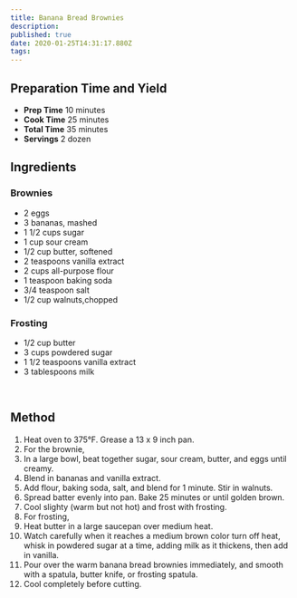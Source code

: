 ```yaml
---
title: Banana Bread Brownies
description:
published: true
date: 2020-01-25T14:31:17.880Z
tags:
---
```


## Preparation Time and Yield

- **Prep Time** 10 minutes
- **Cook Time** 25 minutes
- **Total Time** 35 minutes
- **Servings** 2 dozen
  &nbsp;

## Ingredients

### Brownies

- 2 eggs
- 3 bananas, mashed
- 1 1/2 cups sugar
- 1 cup sour cream
- 1/2 cup butter, softened
- 2 teaspoons vanilla extract
- 2 cups all-purpose flour
- 1 teaspoon baking soda
- 3/4 teaspoon salt
- 1/2 cup walnuts,chopped

### Frosting

- 1/2 cup butter
- 3 cups powdered sugar
- 1 1/2 teaspoons vanilla extract
- 3 tablespoons milk

&nbsp;

## Method

1. Heat oven to 375°F. Grease a 13 x 9 inch pan.
2. For the brownie,
3. In a large bowl, beat together sugar, sour cream, butter, and eggs until creamy.
4. Blend in bananas and vanilla extract.
5. Add flour, baking soda, salt, and blend for 1 minute. Stir in walnuts.
6. Spread batter evenly into pan. Bake 25 minutes or until golden brown.
7. Cool slighty (warm but not hot) and frost with frosting.
8. For frosting,
9. Heat butter in a large saucepan over medium heat.
10. Watch carefully when it reaches a medium brown color turn off heat, whisk in powdered sugar at a time, adding milk as it thickens, then add in vanilla.
11. Pour over the warm banana bread brownies immediately, and smooth with a spatula, butter knife, or frosting spatula.
12. Cool completely before cutting.

